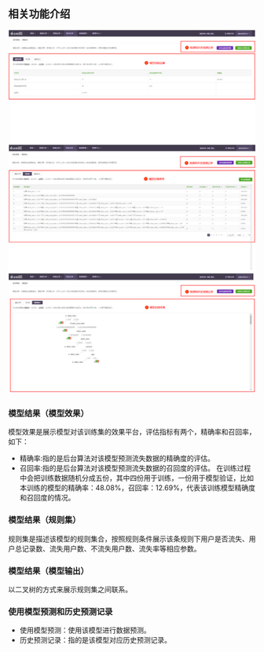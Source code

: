 ## 相关功能介绍    
 ![](/assets/liushifengxi/1.png)
  ![](/assets/liushifengxi/2.png)
  ![](/assets/liushifengxi/3.png)
 
### 模型结果（模型效果）
模型效果是展示模型对该训练集的效果平台，评估指标有两个，精确率和召回率，如下：
*	精确率:指的是后台算法对该模型预测流失数据的精确度的评估。
*	召回率:指的是后台算法对该模型预测流失数据的召回度的评估。
在训练过程中会把训练数据随机分成五份，其中四份用于训练，一份用于模型验证，比如本训练的模型的精确率：48.08%，召回率：12.69%，代表该训练模型精确度和召回度的情况。
### 模型结果（规则集）
规则集是描述该模型的规则集合，按照规则条件展示该条规则下用户是否流失、用户总记录数、流失用户数、不流失用户数、流失率等相应参数。
### 模型结果（模型输出）
以二叉树的方式来展示规则集之间联系。
### 使用模型预测和历史预测记录
*	使用模型预测：使用该模型进行数据预测。
*	历史预测记录：指的是该模型对应历史预测记录。
